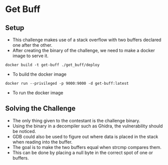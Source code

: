 # Get Buff

## Setup

- This challenge makes use of a stack overflow with two buffers declared one after the other.
- After creating the binary of the challenge, we need to make a docker image to serve it.
```
docker build -t get-buff ./get_buff/deploy
```
- To build the docker image
```
docker run --privileged -p 9000:9000 -d get-buff:latest
```
- To run the docker image

## Solving the Challenge

- The only thing given to the contestant is the challenge binary.
- Using the binary in a decompiler such as Ghidra, the vulnerability should be noticed.
- GDB could also be used to figure out where data is placed in the stack when reading into the buffer.
- The goal is to make the two buffers equal when strcmp compares them.
- This can be done by placing a null byte in the correct spot of one or buffers.